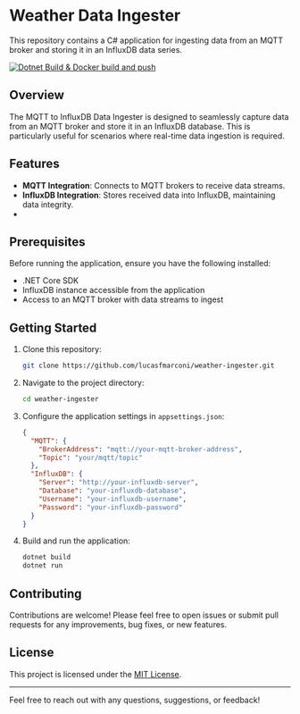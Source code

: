 # Weather Data Ingester

This repository contains a C# application for ingesting data from an MQTT broker and storing it in an InfluxDB data series.

[![Dotnet Build & Docker build and push](https://github.com/lucasfmarconi/weather-ingester/actions/workflows/ci-pipeline.yml/badge.svg)](https://github.com/lucasfmarconi/weather-ingester/actions/workflows/ci-pipeline.yml)

## Overview

The MQTT to InfluxDB Data Ingester is designed to seamlessly capture data from an MQTT broker and store it in an InfluxDB database. This is particularly useful for scenarios where real-time data ingestion is required.

## Features

- **MQTT Integration**: Connects to MQTT brokers to receive data streams.
- **InfluxDB Integration**: Stores received data into InfluxDB, maintaining data integrity.
- 
## Prerequisites

Before running the application, ensure you have the following installed:

- .NET Core SDK
- InfluxDB instance accessible from the application
- Access to an MQTT broker with data streams to ingest

## Getting Started

1. Clone this repository:

    ```bash
    git clone https://github.com/lucasfmarconi/weather-ingester.git
    ```

2. Navigate to the project directory:

    ```bash
    cd weather-ingester
    ```

3. Configure the application settings in `appsettings.json`:

    ```json
    {
      "MQTT": {
        "BrokerAddress": "mqtt://your-mqtt-broker-address",
        "Topic": "your/mqtt/topic"
      },
      "InfluxDB": {
        "Server": "http://your-influxdb-server",
        "Database": "your-influxdb-database",
        "Username": "your-influxdb-username",
        "Password": "your-influxdb-password"
      }
    }
    ```

4. Build and run the application:

    ```bash
    dotnet build
    dotnet run
    ```

## Contributing

Contributions are welcome! Please feel free to open issues or submit pull requests for any improvements, bug fixes, or new features.

## License

This project is licensed under the [MIT License](LICENSE).

---

Feel free to reach out with any questions, suggestions, or feedback!
